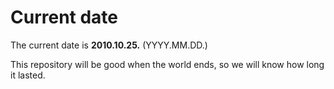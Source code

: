 # Current date

The current date is **2010.10.25.** (YYYY.MM.DD.)

This repository will be good when the world ends, so we will know how long it lasted.